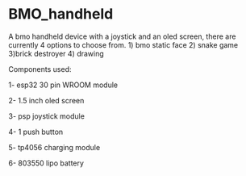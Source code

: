 # BMO_handheld
A bmo handheld device with a joystick and an oled screen, there are currently 4 options to choose from. 1) bmo static face 2) snake game 3)brick destroyer 4) drawing 

Components used:

  1- esp32 30 pin WROOM module

  2- 1.5 inch oled screen

  3- psp joystick module

  4- 1 push button

  5- tp4056 charging module

  6- 803550 lipo battery


